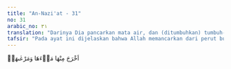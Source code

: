```yaml
---
title: "An-Nazi'at - 31"
no: 31
arabic_no: ٣١
translation: "Darinya Dia pancarkan mata air, dan (ditumbuhkan) tumbuh-tumbuhannya."
tafsir: "Pada ayat ini dijelaskan bahwa Allah memancarkan dari perut bumi sumber-sumber mata air dan sungai-sungai dan menumbuhkan tumbuh-tumbuhannya, baik untuk dimakan manusia maupun binatang ternak."
---
```


اَخْرَجَ مِنْهَا مَاۤءَهَا وَمَرْعٰىهَاۖ
